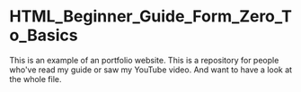 # HTML_Beginner_Guide_Form_Zero_To_Basics
This is an example of an portfolio website. This is a repository for people who've read my guide or saw my YouTube video. And want to have a look at the whole file.
